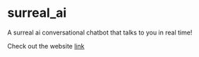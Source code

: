 # surreal_ai
A surreal ai conversational chatbot that talks to you in real time!

Check out the website [link](https://surrealai.in/)
